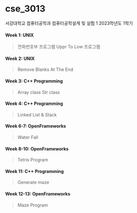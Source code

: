 # cse_3013
서강대학교 컴퓨터공학과 컴퓨터공학설계 및 실험 1
2023학년도 1학기



#### Week 1: UNIX
>전화번호부 프로그램
>Uppr To Low 프로그램


#### Week 2: UNIX
>Remove Blanks At The End
 

#### Week 3: C++ Programming
>Array class
>Str class

#### Week 4: C++ Programming
>Linked List & Stack

#### Week 6-7: OpenFrameworks
>Water Fall

#### Week 8-10: OpenFrameworks
>Tetris Program

#### Week 11: C++ Programming
>Generate maze

#### Week 12-13: OpenFrameworks
>Maze Program
